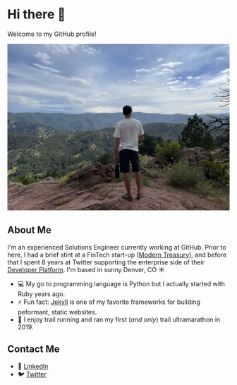 # Hi there 👋
Welcome to my GitHub profile!

![Picture of John on a Mountain.](/assets/images/john-sanitas.jpg)

## About Me
I'm an experienced Solutions Engineer currently working at GitHub. Prior to here, I had a brief stint at a FinTech start-up ([Modern Treasury](https://www.moderntreasury.com/)), and before that I spent 8 years at Twitter supporting the enterprise side of their [Developer Platform](https://developer.x.com/en). I'm based in sunny Denver, CO ☀️

- :computer: My go to programming language is Python but I actually started with Ruby years ago.
- ⚡ Fun fact: [Jekyll](https://jekyllrb.com/) is one of my favorite frameworks for building peformant, static websites.
- 🏃 I enjoy trail running and ran my first (_and only_) trail ultramarathon in 2019.

## Contact Me
- 👔 [LinkedIn](https://www.linkedin.com/in/johntdemos/)
- 🐦 [Twitter](https://www.twitter.com/johnd)
